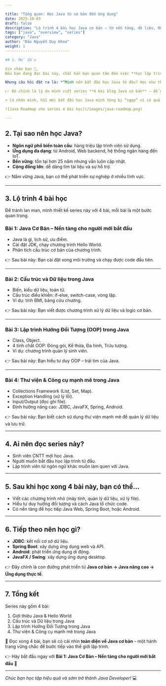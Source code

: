 ```yaml
---

title: "Tổng quan: Học Java từ cơ bản đến ứng dụng"
date: 2025-10-03
draft: false
description: "Lộ trình 4 bài học Java cơ bản – từ nền tảng, dữ liệu, OOP đến thư viện mạnh mẽ – dành cho người mới bắt đầu."
tags: ["java", "overview", "series"]
category: "Java"
author: "Đào Nguyễn Duy Khoa"
weight: 1
-----------------------------

## 1. Mở đầu

Xin chào bạn 👋,
Nếu bạn đang đọc bài này, chắc hẳn bạn quan tâm đến việc **học lập trình Java**.

Nhưng câu hỏi đặt ra là: *“Mình nên bắt đầu học Java từ đâu? Học như thế nào để có cái nhìn toàn diện?”*

👉 Đó chính là lý do mình viết series **4 bài blog Java cơ bản** – để giúp bạn đi từ số 0 đến khi có thể viết những chương trình nhỏ và hiểu nền tảng quan trọng nhất của Java.

> Cá nhân mình, hồi mới bắt đầu học Java mình từng bị “ngợp” vì có quá nhiều tài liệu và hướng dẫn khác nhau. Có lúc học lộn xộn, kết quả là càng học càng rối. Chính vì vậy mình viết series này như một roadmap rõ ràng để bạn không phải loay hoay như mình trước đây 😅.

![Java Roadmap cho series 4 bài học](/images/java-roadmap.png)

---
```


## 2. Tại sao nên học Java?

* **Ngôn ngữ phổ biến toàn cầu**: hàng triệu lập trình viên sử dụng.
* **Ứng dụng đa dạng**: từ Android, Web backend, hệ thống ngân hàng đến IoT.
* **Bền vững**: tồn tại hơn 25 năm nhưng vẫn luôn cập nhật.
* **Cộng đồng lớn**: dễ dàng tìm tài liệu và sự hỗ trợ.

👉 Nắm vững Java, bạn có thể phát triển sự nghiệp ở nhiều lĩnh vực.

---

## 3. Lộ trình 4 bài học

Để tránh lan man, mình thiết kế series này với 4 bài, mỗi bài là một bước quan trọng.

### **Bài 1: Java Cơ Bản – Nền tảng cho người mới bắt đầu**

* Java là gì, lịch sử, ưu điểm.
* Cài đặt JDK, chạy chương trình Hello World.
* Phân tích cấu trúc cơ bản của chương trình.

👉 Sau bài này: Bạn cài đặt xong môi trường và chạy được code đầu tiên.

---

### **Bài 2: Cấu trúc và Dữ liệu trong Java**

* Biến, kiểu dữ liệu, toán tử.
* Cấu trúc điều khiển: if-else, switch-case, vòng lặp.
* Ví dụ: tính BMI, bảng cửu chương.

👉 Sau bài này: Bạn viết được chương trình xử lý dữ liệu và logic cơ bản.

---

### **Bài 3: Lập trình Hướng Đối Tượng (OOP) trong Java**

* Class, Object.
* 4 tính chất OOP: Đóng gói, Kế thừa, Đa hình, Trừu tượng.
* Ví dụ: chương trình quản lý sinh viên.

👉 Sau bài này: Bạn hiểu tư duy OOP – trái tim của Java.

---

### **Bài 4: Thư viện & Công cụ mạnh mẽ trong Java**

* Collections Framework (List, Set, Map).
* Exception Handling (xử lý lỗi).
* Input/Output (đọc ghi file).
* Định hướng nâng cao: JDBC, JavaFX, Spring, Android.

👉 Sau bài này: Bạn biết cách sử dụng thư viện mạnh mẽ để quản lý dữ liệu và lưu trữ.

---

## 4. Ai nên đọc series này?

* Sinh viên CNTT mới học Java.
* Người muốn bắt đầu học lập trình từ đầu.
* Lập trình viên từ ngôn ngữ khác muốn làm quen với Java.

---

## 5. Sau khi học xong 4 bài này, bạn có thể…

* Viết các chương trình nhỏ (máy tính, quản lý dữ liệu, xử lý file).
* Hiểu tư duy hướng đối tượng và cách Java tổ chức code.
* Có nền tảng để học tiếp Java Web, Spring Boot, hoặc Android.

---

## 6. Tiếp theo nên học gì?

* **JDBC**: kết nối cơ sở dữ liệu.
* **Spring Boot**: xây dựng ứng dụng web và API.
* **Android**: phát triển ứng dụng di động.
* **JavaFX / Swing**: xây dựng ứng dụng desktop.

👉 Đây chính là con đường phát triển từ **Java cơ bản → Java nâng cao → Ứng dụng thực tế**.

---

## 7. Tổng kết

Series này gồm 4 bài:

1. Giới thiệu Java & Hello World
2. Cấu trúc và Dữ liệu trong Java
3. Lập trình Hướng Đối Tượng trong Java
4. Thư viện & Công cụ mạnh mẽ trong Java

🎯 Đọc xong 4 bài, bạn sẽ có cái nhìn **toàn diện về Java cơ bản** – một hành trang vững chắc để bước tiếp vào thế giới lập trình.

👉 Hãy bắt đầu ngay với **Bài 1: Java Cơ Bản – Nền tảng cho người mới bắt đầu** 🚀

---

*Chúc bạn học tập hiệu quả và sớm trở thành Java Developer!* 💻
